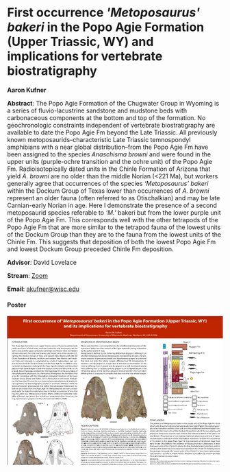 # First occurrence <i>'Metoposaurus' bakeri</i> in the Popo Agie Formation (Upper Triassic, WY) and implications for vertebrate biostratigraphy


**Aaron Kufner**

**Abstract**: The Popo Agie Formation of the Chugwater Group in Wyoming is a series of fluvio-lacustrine sandstone and mudstone beds with carbonaceous components at the bottom and top of the formation. No geochronologic constraints independent of vertebrate biostratigraphy are available to date the Popo Agie Fm beyond the Late Triassic. All previously known metoposaurids–characteristic Late Triassic temnospondyl amphibians with a near global distribution–from the Popo Agie Fm have been assigned to the species <i>Anaschisma browni</i> and were found in the upper units (purple-ochre transition and the ochre unit) of the Popo Agie Fm. Radioisotopically dated units in the Chinle Formation of Arizona that yield <i>A. browni</i> are no older than the middle Norian (<221 Ma), but workers generally agree that occurrences of the species _‘Metoposaurus’ bakeri_ within the Dockum Group of Texas lower than occurrences of _A. browni_ represent an older fauna (often referred to as Otischalkian) and may be late Carnian-early Norian in age. Here I demonstrate the presence of a second metoposaurid species referable to _‘M.’_ bakeri but from the lower purple unit of the Popo Agie Fm. This corresponds well with the other tetrapods of the Popo Agie Fm that are more similar to the tetrapod fauna of the lowest units of the Dockum Group than they are to the fauna from the lowest units of the Chinle Fm. This suggests that deposition of both the lowest Popo Agie Fm and lowest Dockum Group preceded Chinle Fm deposition.

**Advisor**: David Lovelace

**Stream**: [Zoom](https://uwmadison.zoom.us/meeting#/test11111)

**Email**: [akufner@wisc.edu](mailto:akufner@wisc.edu)

#### Poster
[![akufner_thumb](../../img/akufner_thumb.jpg)](https://drive.google.com/file/d/1r1SCz0vXXrQ1ARe6kSqF8qWdKbq8CM5p/view)

